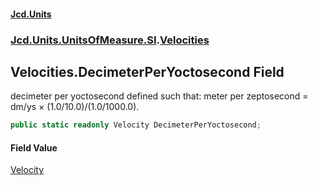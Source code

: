 #### [Jcd.Units](index 'index')
### [Jcd.Units.UnitsOfMeasure.SI](Jcd.Units.UnitsOfMeasure.SI 'Jcd.Units.UnitsOfMeasure.SI').[Velocities](Velocities 'Jcd.Units.UnitsOfMeasure.SI.Velocities')

## Velocities.DecimeterPerYoctosecond Field

decimeter per yoctosecond defined such that: meter per zeptosecond = dm/ys × (1.0/10.0)/(1.0/1000.0).

```csharp
public static readonly Velocity DecimeterPerYoctosecond;
```

#### Field Value
[Velocity](Velocity 'Jcd.Units.UnitTypes.Velocity')